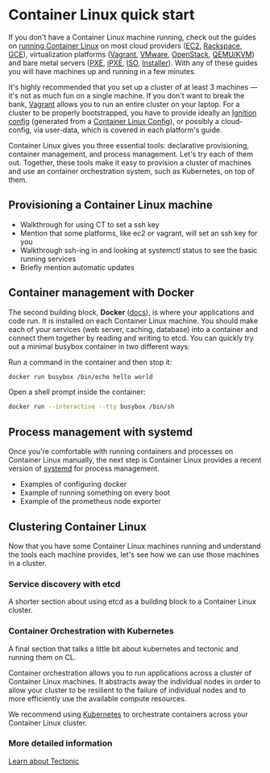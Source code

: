 # Container Linux quick start

If you don't have a Container Linux machine running, check out the guides on [running Container Linux][running-coreos] on most cloud providers ([EC2][ec2-docs], [Rackspace][rackspace-docs], [GCE][gce-docs]), virtualization platforms ([Vagrant][vagrant-docs], [VMware][vmware-docs], [OpenStack][openstack-docs], [QEMU/KVM][qemu-docs]) and bare metal servers ([PXE][pxe-docs], [iPXE][ipxe-docs], [ISO][iso-docs], [Installer][install-docs]). With any of these guides you will have machines up and running in a few minutes.

It's highly recommended that you set up a cluster of at least 3 machines &mdash; it's not as much fun on a single machine. If you don't want to break the bank, [Vagrant][vagrant-docs] allows you to run an entire cluster on your laptop. For a cluster to be properly bootstrapped, you have to provide ideally an [Ignition config][ignition] (generated from a [Container Linux Config][cl-configs]), or possibly a cloud-config, via user-data, which is covered in each platform's guide.

Container Linux gives you three essential tools: declarative provisioning, container management, and process management. Let's try each of them out.
Together, these tools make it easy to provision a cluster of machines and use an container orchestration system, such as Kubernetes, on top of them.

## Provisioning a Container Linux machine

* Walkthrough for using CT to set a ssh key
* Mention that some platforms, like ec2 or vagrant, will set an ssh key for you
* Walkthrough ssh-ing in and looking at systemctl status to see the basic running services
* Briefly mention automatic updates


## Container management with Docker

The second building block, **Docker** ([docs][docker-docs]), is where your applications and code run. It is installed on each Container Linux machine. You should make each of your services (web server, caching, database) into a container and connect them together by reading and writing to etcd. You can quickly try out a minimal busybox container in two different ways:

Run a command in the container and then stop it:

```sh
docker run busybox /bin/echo hello world
```

Open a shell prompt inside the container:

```sh
docker run --interactive --tty busybox /bin/sh
```

## Process management with systemd

Once you're comfortable with running containers and processes on Container Linux manually, the next step is 
Container Linux provides a recent version of [systemd][systemd-homepage] for process management.

* Examples of configuring docker
* Example of running something on every boot
* Example of the prometheus node exporter

## Clustering Container Linux

Now that you have some Container Linux machines running and understand the
tools each machine provides, let's see how we can use those machines in a
cluster.

### Service discovery with etcd

A shorter section about using etcd as a building block to a Container Linux cluster.

### Container Orchestration with Kubernetes

A final section that talks a little bit about kubernetes and tectonic and running them on CL.

Container orchestration allows you to run applications across a cluster of
Container Linux machines. It abstracts away the individual nodes in order to
allow your cluster to be resilient to the failure of individual nodes and to
more efficiently use the available compute resources.

We recommend using [Kubernetes][coreos-kubernetes] to orchestrate containers
across your Container Linux cluster.

### More detailed information

<a class="btn btn-primary" href="https://coreos.com/tectonic/" data-category="More Information" data-event="Tectonic by CoreOS">Learn about Tectonic</a>

[getting-started-systemd]: getting-started-with-systemd.md
[systemd-homepage]: https://www.freedesktop.org/wiki/Software/systemd/
[docker-docs]: https://docs.docker.com/
[etcd-docs]: https://coreos.com/etcd/docs/latest/
[running-coreos]: https://coreos.com/docs/#running-coreos
[ec2-docs]: booting-on-ec2.md
[rackspace-docs]: booting-on-rackspace.md
[gce-docs]: booting-on-google-compute-engine.md
[vagrant-docs]: booting-on-vagrant.md
[vmware-docs]: booting-on-vmware.md
[openstack-docs]: booting-on-openstack.md
[qemu-docs]: booting-with-qemu.md
[pxe-docs]: booting-with-pxe.md
[ipxe-docs]: booting-with-ipxe.md
[iso-docs]: booting-with-iso.md
[install-docs]: installing-to-disk.md
[ignition]: https://coreos.com/blog/introducing-ignition.html
[cl-configs]: provisioning.md
[tectonic]: https://coreos.com/tectonic/
[coreos-kubernetes]: https://coreos.com/kubernetes/docs/latest/
